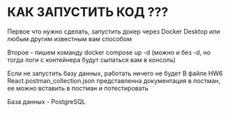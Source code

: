 # КАК ЗАПУСТИТЬ КОД ??? 
Первое что нужно сделать, запустить докер через Docker Desktop или любым другим известным вам способом

Второе - пишем команду docker compose up -d (можно и без -d, но тогда логи с контейнера будут сыпаться вам в консоль)

Если не запустить базу данных, работать ничего не будет
В файле HW6 React.postman_collection.json представленна документация в постман, ее можно вставить в постман и потестировать

База данных - PostgreSQL

